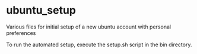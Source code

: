ubuntu_setup
============

Various files for initial setup of a new ubuntu account with personal preferences

To run the automated setup, execute the setup.sh script in the bin directory.

